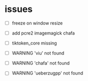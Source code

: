 # issues

- [ ] freeze on window resize
- [ ] add pcre2 imagemagick chafa
- [ ] tiktoken_core missing
- [ ] WARNING 'viu' not found
- [ ] WARNING 'chafa' not found
- [ ] WARNING 'ueberzugpp' not found

